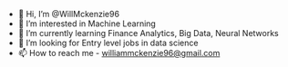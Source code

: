- 👋 Hi, I’m @WillMckenzie96
- 👀 I’m interested in Machine Learning
- 🌱 I’m currently learning Finance Analytics, Big Data, Neural Networks
- 💞️ I’m looking for Entry level jobs in data science
- 📫 How to reach me - williammckenzie96@gmail.com

<!---
WillMckenzie96/WillMckenzie96 is a ✨ special ✨ repository because its `README.md` (this file) appears on your GitHub profile.
You can click the Preview link to take a look at your changes.
--->
